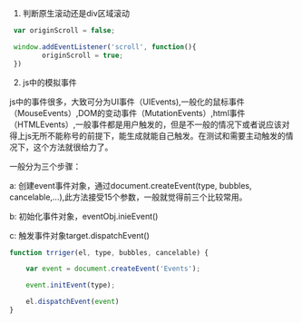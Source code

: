 1. 判断原生滚动还是div区域滚动

```js
 var originScroll = false;

 window.addEventListener('scroll', function(){
		originScroll = true;
 })

 ```

 2. js中的模拟事件

 js中的事件很多，大致可分为UI事件（UIEvents),一般化的鼠标事件（MouseEvents）,DOM的变动事件（MutationEvents）,html事件（HTMLEvents）,一般事件都是用户触发的，但是不一般的情况下或者说应该对得上js无所不能称号的前提下，能生成就能自己触发。在测试和需要主动触发的情况下，这个方法就很给力了。

 一般分为三个步骤：

 a: 创建event事件对象，通过document.createEvent(type, bubbles, cancelable,...),此方法接受15个参数，一般就觉得前三个比较常用。

 b: 初始化事件对象，eventObj.inieEvent()

 c: 触发事件对象target.dispatchEvent()

```js
function trriger(el, type, bubbles, cancelable) {

	var event = document.createEvent('Events');

	event.initEvent(type);

	el.dispatchEvent(event)
}
```